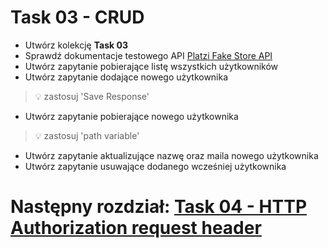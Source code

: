 # Task 03 - CRUD

* Utwórz kolekcję **Task 03**
* Sprawdź dokumentacje testowego API [Platzi Fake Store API](https://fakeapi.platzi.com/)
* Utwórz zapytanie pobierające listę wszystkich użytkowników
* Utwórz zapytanie dodające nowego użytkownika

> 💡 zastosuj 'Save Response'

* Utwórz zapytanie pobierające nowego użytkownika

> 💡 zastosuj 'path variable'

* Utwórz zapytanie aktualizujące nazwę oraz maila nowego użytkownika
* Utwórz zapytanie usuwające dodanego wcześniej użytkownika

# Następny rozdział: [Task 04 - HTTP Authorization request header](04-task-http-authorization-request-header.md)
